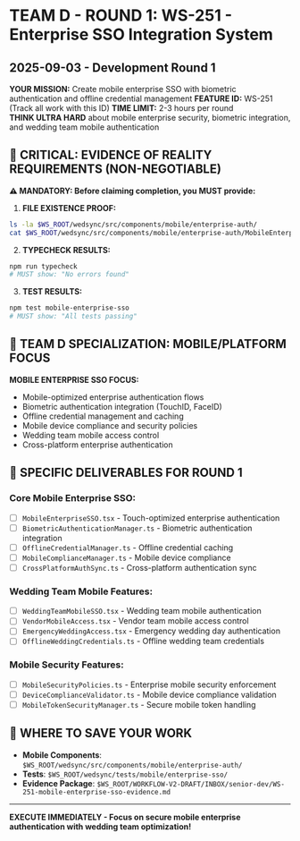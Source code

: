 # TEAM D - ROUND 1: WS-251 - Enterprise SSO Integration System
## 2025-09-03 - Development Round 1

**YOUR MISSION:** Create mobile enterprise SSO with biometric authentication and offline credential management
**FEATURE ID:** WS-251 (Track all work with this ID)
**TIME LIMIT:** 2-3 hours per round  
**THINK ULTRA HARD** about mobile enterprise security, biometric integration, and wedding team mobile authentication

## 🚨 CRITICAL: EVIDENCE OF REALITY REQUIREMENTS (NON-NEGOTIABLE)

**⚠️ MANDATORY: Before claiming completion, you MUST provide:**

1. **FILE EXISTENCE PROOF:**
```bash
ls -la $WS_ROOT/wedsync/src/components/mobile/enterprise-auth/
cat $WS_ROOT/wedsync/src/components/mobile/enterprise-auth/MobileEnterpriseSSO.tsx | head-20
```

2. **TYPECHECK RESULTS:**
```bash
npm run typecheck
# MUST show: "No errors found"
```

3. **TEST RESULTS:**
```bash
npm test mobile-enterprise-sso
# MUST show: "All tests passing"
```

## 🎯 TEAM D SPECIALIZATION: MOBILE/PLATFORM FOCUS

**MOBILE ENTERPRISE SSO FOCUS:**
- Mobile-optimized enterprise authentication flows
- Biometric authentication integration (TouchID, FaceID)
- Offline credential management and caching
- Mobile device compliance and security policies
- Wedding team mobile access control
- Cross-platform enterprise authentication

## 🎯 SPECIFIC DELIVERABLES FOR ROUND 1

### Core Mobile Enterprise SSO:
- [ ] `MobileEnterpriseSSO.tsx` - Touch-optimized enterprise authentication
- [ ] `BiometricAuthenticationManager.ts` - Biometric authentication integration
- [ ] `OfflineCredentialManager.ts` - Offline credential caching
- [ ] `MobileComplianceManager.ts` - Mobile device compliance
- [ ] `CrossPlatformAuthSync.ts` - Cross-platform authentication sync

### Wedding Team Mobile Features:
- [ ] `WeddingTeamMobileSSO.tsx` - Wedding team mobile authentication
- [ ] `VendorMobileAccess.tsx` - Vendor team mobile access control
- [ ] `EmergencyWeddingAccess.tsx` - Emergency wedding day authentication
- [ ] `OfflineWeddingCredentials.ts` - Offline wedding team credentials

### Mobile Security Features:
- [ ] `MobileSecurityPolicies.ts` - Enterprise mobile security enforcement
- [ ] `DeviceComplianceValidator.ts` - Mobile device compliance validation
- [ ] `MobileTokenSecurityManager.ts` - Secure mobile token handling

## 💾 WHERE TO SAVE YOUR WORK
- **Mobile Components**: `$WS_ROOT/wedsync/src/components/mobile/enterprise-auth/`
- **Tests**: `$WS_ROOT/wedsync/tests/mobile/enterprise-sso/`
- **Evidence Package**: `$WS_ROOT/WORKFLOW-V2-DRAFT/INBOX/senior-dev/WS-251-mobile-enterprise-sso-evidence.md`

---

**EXECUTE IMMEDIATELY - Focus on secure mobile enterprise authentication with wedding team optimization!**
